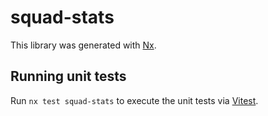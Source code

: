 # squad-stats

This library was generated with [Nx](https://nx.dev).

## Running unit tests

Run `nx test squad-stats` to execute the unit tests via [Vitest](https://vitest.dev/).
